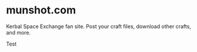 munshot.com
===========

Kerbal Space Exchange fan site.  Post your craft files, download other crafts, and more.

Test
